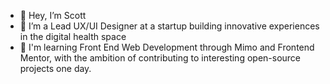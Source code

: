 - 👋  Hey, I’m Scott
- 👀  I’m a Lead UX/UI Designer at a startup building innovative experiences in the digital health space
- 🌱  I'm learning Front End Web Development through Mimo and Frontend Mentor, with the ambition of contributing to interesting open-source projects one day.
<!---
Scott1UP/Scott1UP is a ✨ special ✨ repository because its `README.md` (this file) appears on your GitHub profile.
You can click the Preview link to take a look at your changes.
--->
